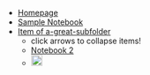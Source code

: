 - [Homepage](README.md "HTML title by default is the text in []")
- [Sample Notebook](NOTEBOOK.md)
- [Item of a-great-subfolder](a-great-subfolder/README.md "HTML title can be setted here")
  - click arrows to collapse items!
  - [Notebook 2](a-great-subfolder/NOTEBOOK.md)
  - <a href="https://github.com"><img src="https://github.githubassets.com/images/modules/logos_page/GitHub-Mark.png" width="20" height="20" alt="GitHub Logo"></a>
